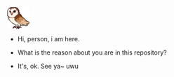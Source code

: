 <img align="center" src="owl/owl_smol.png" height=50 width=50 alt="Owl"/>

- Hi, person, i am here.

- What is the reason about you are in this repository?

- It's, ok. See ya~ uwu
